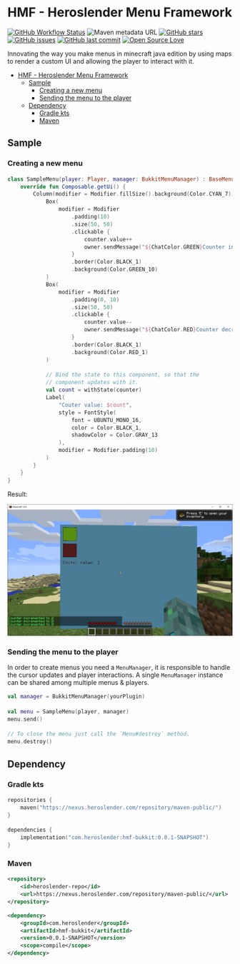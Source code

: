 # HMF - Heroslender Menu Framework

[![GitHub Workflow Status](https://img.shields.io/github/workflow/status/heroslender/menu-framework/Build?label=Build&logo=GitHub)](https://github.com/heroslender/menu-framework/actions/workflows/build.yml)
![Maven metadata URL](https://img.shields.io/maven-metadata/v?label=Version&metadataUrl=https%3A%2F%2Fnexus.heroslender.com%2Frepository%2Fmaven-snapshots%2Fcom%2Fheroslender%2Fhmf-bukkit%2Fmaven-metadata.xml)
[![GitHub stars](https://img.shields.io/github/stars/heroslender/menu-framework.svg?label=Stars)](https://github.com/heroslender/menu-framework/stargazers)
[![GitHub issues](https://img.shields.io/github/issues-raw/heroslender/menu-framework.svg?label=Issues)](https://github.com/heroslender/menu-framework/issues)
[![GitHub last commit](https://img.shields.io/github/last-commit/heroslender/menu-framework.svg?label=Last%20Commit)](https://github.com/heroslender/menu-framework/commit)
[![Open Source Love](https://badges.frapsoft.com/os/v2/open-source.png?v=103)](https://github.com/ellerbrock/open-source-badges/)

Innovating the way you make menus in minecraft java edition by using maps to render a custom UI and allowing the 
player to interact with it.

- [HMF - Heroslender Menu Framework](#hmf---heroslender-menu-framework)
    - [Sample](#sample)
        - [Creating a new menu](#creating-a-new-menu)
        - [Sending the menu to the player](#sending-the-menu-to-the-player)
    - [Dependency](#dependency)
        - [Gradle kts](#gradle-kts)
        - [Maven](#maven)

## Sample

### Creating a new menu

```kotlin
class SampleMenu(player: Player, manager: BukkitMenuManager) : BaseMenu(player, manager = manager) {
    override fun Composable.getUi() {
        Column(modifier = Modifier.fillSize().background(Color.CYAN_7)) {
            Box(
                modifier = Modifier
                    .padding(10)
                    .size(50, 50)
                    .clickable {
                        counter.value++
                        owner.sendMessage("${ChatColor.GREEN}Counter incremented to ${counter.value}!")
                    }
                    .border(Color.BLACK_1)
                    .background(Color.GREEN_10)
            )
            Box(
                modifier = Modifier
                    .padding(0, 10)
                    .size(50, 50)
                    .clickable {
                        counter.value--
                        owner.sendMessage("${ChatColor.RED}Counter decremented to ${counter.value}!")
                    }
                    .border(Color.BLACK_1)
                    .background(Color.RED_1)
            )

            // Bind the state to this component, so that the
            // component updates with it.
            val count = withState(counter)
            Label(
                "Couter value: $count",
                style = FontStyle(
                    font = UBUNTU_MONO_16,
                    color = Color.BLACK_1,
                    shadowColor = Color.GRAY_13
                ),
                modifier = Modifier.padding(10)
            )
        }
    }
}
```

Result: 

![Render Result](Sample/preview.png)

### Sending the menu to the player

In order to create menus you need a `MenuManager`, it is responsible to handle the cursor updates and player interactions.
A single `MenuManager` instance can be shared among multiple menus & players.

```kotlin
val manager = BukkitMenuManager(yourPlugin)

val menu = SampleMenu(player, manager)
menu.send()

// To close the menu just call the `Menu#destroy` method.
menu.destroy()
```

## Dependency

### Gradle kts

```kotlin
repositories {
    maven("https://nexus.heroslender.com/repository/maven-public/")
}

dependencies {
    implementation("com.heroslender:hmf-bukkit:0.0.1-SNAPSHOT")
}
```

### Maven

```xml
<repository>
    <id>heroslender-repo</id>
    <url>https://nexus.heroslender.com/repository/maven-public/</url>
</repository>
```

```xml
<dependency>
    <groupId>com.heroslender</groupId>
    <artifactId>hmf-bukkit</artifactId>
    <version>0.0.1-SNAPSHOT</version>
    <scope>compile</scope>
</dependency>
```
